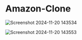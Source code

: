 # Amazon-Clone


![Screenshot 2024-11-20 143534](https://github.com/user-attachments/assets/d03a9cd1-e1e8-4949-927e-c9bc8c0c8cbc)


![Screenshot 2024-11-20 143553](https://github.com/user-attachments/assets/23b1d076-7f87-49d3-ac5a-71b7f8740af6)
